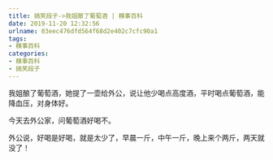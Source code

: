 ```yaml
---
title: 搞笑段子->我姐酿了葡萄酒 | 糗事百科
date: 2019-11-20 12:32:56
urlname: 03eec476dfd564f68d2e402c7cfc90a1
tags: 
- 糗事百科
categories:
- 糗事百科
- 搞笑段子
---
```

我姐酿了葡萄酒，她提了一壶给外公，说让他少喝点高度酒，平时喝点葡萄酒，能降血压，对身体好。

今天去外公家，问葡萄酒好喝不。

外公说，好喝是好喝，就是太少了，早晨一斤，中午一斤，晚上来个两斤，两天就没了！


